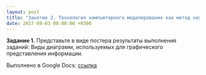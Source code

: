 ```yaml
---
layout: post
title: "Занятие 2. Технология компьютерного моделирования как метод научного исследования."
date: 2017-09-03 00:00:00 +0300
---
```


**Задание 1.** Представьте в виде постера результаты выполнения заданий:  Виды диаграмм, используемых для графического представления информации.

Выполнено в Google Docs: [ссылка](https://docs.google.com/document/d/1jwxr29wzjv9hJeL8RrcllWOFgPXx8FQUGxaoIJMYaTs/edit?usp=sharing)
